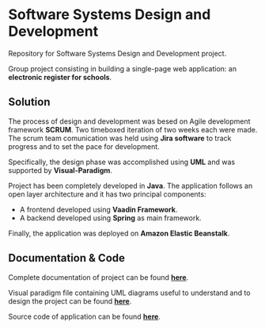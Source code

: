 # Software Systems Design and Development
Repository for Software Systems Design and Development project.

Group project consisting in building a single-page web application: an **electronic register for schools**.

## Solution

The process of design and development was besed on Agile development framework **SCRUM**. Two timeboxed iteration of two weeks each were made. The scrum team comunication was held using **Jira software** to track progress and to set the pace for development.

Specifically, the design phase was accomplished using **UML** and was supported by **Visual-Paradigm**.

Project has been completely developed in **Java**. The application follows an open layer architecture and it has two principal components:
* A frontend developed using **Vaadin Framework**.
* A backend developed using **Spring** as main framework.

Finally, the application was deployed on **Amazon Elastic Beanstalk**.

## Documentation & Code

Complete documentation of project can be found **[here](/Documentazione/Documentazione.pdf)**.

Visual paradigm file containing UML diagrams useful to understand and to design the project can be found **[here](/Visual%20paradigm/registro.vpp)**.

Source code of application can be found **[here](/registro/src/main/java/com/psss/registro/)**.
